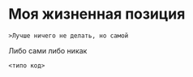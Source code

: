 Моя жизненная позиция
 =====================
	>Лучше ничего не делать, но самой
Либо сами либо никак
```
<типо код>
```
